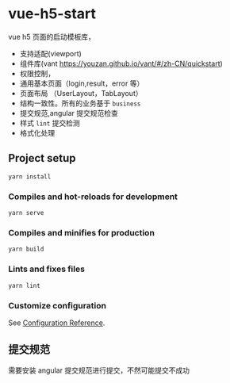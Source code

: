 # vue-h5-start

vue h5 页面的启动模板库，

- 支持适配(viewport)
- 组件库(vant https://youzan.github.io/vant/#/zh-CN/quickstart)
- 权限控制，
- 通用基本页面（login,result，error 等）
- 页面布局 （UserLayout，TabLayout）
- 结构一致性。所有的业务基于 `business`
- 提交规范,angular 提交规范检查
- 样式 `lint` 提交检测
- 格式化处理

## Project setup

```
yarn install
```

### Compiles and hot-reloads for development

```
yarn serve
```

### Compiles and minifies for production

```
yarn build
```

### Lints and fixes files

```
yarn lint
```

### Customize configuration

See [Configuration Reference](https://cli.vuejs.org/config/).

## 提交规范

需要安装 angular 提交规范进行提交，不然可能提交不成功
